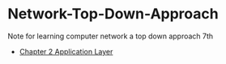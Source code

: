 # Network-Top-Down-Approach
Note for learning computer network a top down approach 7th


- [Chapter 2 Application Layer](./ch02/readme.md)  
